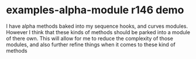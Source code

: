 # examples-alpha-module r146 demo

I have alpha methods baked into my sequence hooks, and curves modules. However I think that these kinds of methods should be parked into a module of there own. This will allow for me to reduce the complexity of those modules, and also further refine things when it comes to these kind of methods